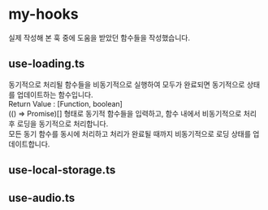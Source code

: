 # my-hooks

실제 작성해 본 훅 중에 도움을 받았던 함수들을 작성했습니다.

## use-loading.ts

동기적으로 처리될 함수들을 비동기적으로 실행하여 모두가 완료되면 동기적으로 상태를 업데이트하는 함수입니다.  
Return Value : [Function, boolean]  
(() => Promise<void>)[] 형태로 동기적 함수들을 입력하고, 함수 내에서 비동기적으로 처리 후 로딩을 동기적으로 처리합니다.  
모든 동기 함수를 동시에 처리하고 처리가 완료될 때까지 비동기적으로 로딩 상태를 업데이트합니다.

## use-local-storage.ts

## use-audio.ts
